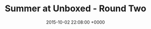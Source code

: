 ---
aliases:
- /blog/2015/10/02/summer-at-unboxed-round-two
title: Summer at Unboxed - Round Two
date: 2015-10-02 22:08:00 +0000
external_url: https://unboxed.co/blog/summer-at-unboxed-round-two/
---